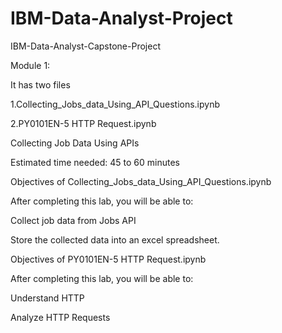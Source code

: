 # IBM-Data-Analyst-Project
IBM-Data-Analyst-Capstone-Project

Module 1:



It has two files


1.Collecting_Jobs_data_Using_API_Questions.ipynb

2.PY0101EN-5 HTTP Request.ipynb




Collecting Job Data Using APIs

Estimated time needed: 45 to 60 minutes



Objectives of Collecting_Jobs_data_Using_API_Questions.ipynb

After completing this lab, you will be able to:



Collect job data from Jobs API

Store the collected data into an excel spreadsheet.




Objectives of PY0101EN-5 HTTP Request.ipynb

After completing this lab, you will be able to:



Understand HTTP

Analyze HTTP Requests

